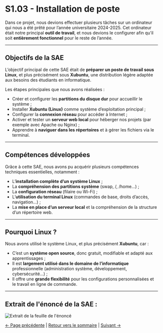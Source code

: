 # S1.03 - Installation de poste

Dans ce projet, nous devions effectuer plusieurs tâches sur un ordinateur qui nous a été prêté pour l’année universitaire 2024-2025. Cet ordinateur était notre principal **outil de travail**, et nous devions le configurer afin qu’il soit **entièrement fonctionnel** pour le reste de l’année.

---

## Objectifs de la SAE

L’objectif principal de cette SAE était de **préparer un poste de travail sous Linux**, et plus précisément sous **Xubuntu**, une distribution légère adaptée aux besoins des étudiants en informatique.

Les étapes principales que nous avons réalisées :

- Créer et configurer les **partitions du disque dur** pour accueillir le système ;
- Installer **Xubuntu (Linux)** comme système d’exploitation principal ;
- Configurer la **connexion réseau** pour accéder à Internet ;
- Activer et tester un **serveur web local** pour héberger nos projets (par exemple avec Apache ou Nginx) ;
- Apprendre à **naviguer dans les répertoires** et à gérer les fichiers via le terminal.

---

## Compétences développées

Grâce à cette SAE, nous avons pu acquérir plusieurs compétences techniques essentielles, notamment :

- L’**installation complète d’un système Linux** ;
- La **compréhension des partitions système** (swap, /, /home…) ;
- La **configuration réseau** (filaire ou Wi-Fi) ;
- L’**utilisation du terminal Linux** (commandes de base, droits d’accès, navigation…) ;
- La **mise en place d’un serveur local** et la compréhension de la structure d’un répertoire web.

---

## Pourquoi Linux ?

Nous avons utilisé le système Linux, et plus précisément **Xubuntu**, car :

- C’est un **système open source**, donc gratuit, modifiable et adapté aux apprentissages ;
- Il est **largement utilisé dans le domaine de l’informatique** professionnelle (administration système, développement, cybersécurité…) ;
- Il offre une **grande flexibilité** pour les configurations personnalisées et le travail en ligne de commande.

---

## Extrait de l'énoncé de la SAE :

![Extrait de la feuille de l'énoncé](https://imgur.com/nDF6tyg.png)

[← Page précédente](S102_Comparaison_d'algo.md) | [Retour vers le sommaire](A.Sommaire.md) | [Suivant →](S104_Création_BD.md)
